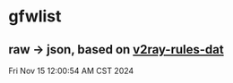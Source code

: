 # gfwlist
## raw -> json, based on [v2ray-rules-dat](https://github.com/Loyalsoldier/v2ray-rules-dat)
Fri Nov 15 12:00:54 AM CST 2024

